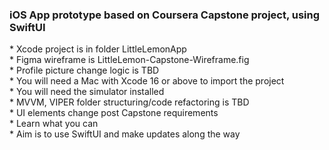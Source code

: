 ### iOS App prototype based on Coursera Capstone project, using SwiftUI

\* Xcode project is in folder LittleLemonApp  
\* Figma wireframe is LittleLemon-Capstone-Wireframe.fig  
\* Profile picture change logic is TBD  
\* You will need a Mac with Xcode 16 or above to import the project  
\* You will need the simulator installed  
\* MVVM, VIPER folder structuring/code refactoring is TBD  
\* UI elements change post Capstone requirements  
\* Learn what you can  
\* Aim is to use SwiftUI and make updates along the way
